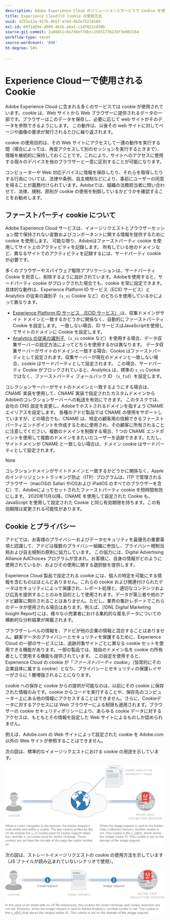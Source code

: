 ```yaml
---
description: Adobe Experience Cloud のソリューションとサービスで Cookie を使用する方法について説明します。
title: Experience Cloudでの Cookie の使用方法
uuid: 4255a13a-917b-4b5f-a7d4-4b2e7521d189
exl-id: 60f1a89e-d989-461b-a6a3-c1df022cd30b
source-git-commit: 2a80851c0a7d4ef7dbcc2565177b239f3e063164
workflow-type: tm+mt
source-wordcount: '890'
ht-degree: 58%

---
```


# Experience Cloudーで使用される Cookie

Adobe Experience Cloud に含まれる多くのサービスでは cookie が使用されています。cookie は、Web サイトから Web ブラウザーに提供されるデータの一部です。ブラウザーはこのデータを保存し、必要に応じて web サイトがそのデータを参照できるようにします。 この動作は、以後その web サイトに対してページや画像の要求が発行されるたびに繰り返されます。

cookie の使用目的は、その Web サイトにアクセスして一連の動作を実行する間（場合によっては、再度アクセスして別のセッションを実行するときまで）、情報を継続的に保持しておくことです。これにより、サイトへのアクセスに使用する個々のデバイスを他のブラウザーと一意に区別することが可能になります。

コンピューターや Web 対応デバイスに情報を保存したり、それらを取得したりする行為については、法律や条例、自主規制などにより、事前にユーザーの同意を得ることが義務付けられています。Adobeでは、組織の法務担当者に問い合わせて、法律、規制、原則が cookie の使用を制御しているかどうかを確認することをお勧めします。

## ファーストパーティ cookie について

Adobe Experience Cloud サービスは、イメージリクエストとブラウザーセッション間で保持されない変数およびコンポーネントに関する情報を提供するために cookie を使用します。 可能な限り、Adobeはファーストパーティ cookie を使用してサイト上のアクティビティを記録します。 所有している他のドメインなど、異なるサイトでのアクティビティを記録するには、サードパーティ cookieが必要です。

多くのブラウザーやスパイウェア駆除アプリケーションは、サードパーティ Cookie を拒否し、削除するように設計されています。Adobeを使用すると、サードパーティ cookie がブロックされた場合でも、cookie を常に設定できます。 具体的な動作は、Experience Platform ID サービス（ECID サービス）と Analytics の従来の識別子（`s_vi` Cookie など）のどちらを使用しているかによって異なります。

* [Experience Platform ID サービス （ECID サービス） ](https://experienceleague.adobe.com/docs/id-service/using/intro/overview.html?lang=ja) は、収集ドメインがサイト ドメインと一致するかどうかに関係なく、自動的にファーストパーティ Cookie を設定します。 一致しない場合、ID サービスはJavaScriptを使用してサイトのドメインに Cookie を設定します。
* [Analytics の従来の識別子 ](analytics.md) （`s_vi` cookie など）を使用する場合、データ収集サーバーの設定方法によってどちらを使用するかは異なります。 データ収集サーバーがサイトのドメインと一致する場合、Cookie はファーストパーティとして設定されます。収集サーバーが現在のドメインと一致しない場合、cookie はサードパーティとして設定されます。 この場合、サードパーティ Cookie がブロックされていると、Analytics は、標準の `s_vi` Cookie ではなく、ファーストパーティ フォールバック ID （`s_fid`）を設定します。

コレクションサーバーがサイトのドメインと一致するようにする場合は、CNAME 実装を使用して、CNAME 実装で指定されたカスタムドメインからAdobeのコレクションサーバーへの転送を有効にできます。 このタスクでは、会社の DNS 設定を変更し、Adobeでホストされるドメインを指すよう CNAME エイリアスを設定します。 各種のアドビ製品では CNAME の使用をサポートしていますが、どの場合でも、CNAME は、特定の顧客用の信頼できるファーストパーティエンドポイントを作成するために使用され、その顧客に所有されることに注意してください。複数のドメインを制御する場合、1 つの CNAME エンドポイントを使用して複数のドメインをまたいだユーザーを追跡できます。ただし、サイトドメインが CNAME と一致しない場合は、ドメイン cookie はサードパーティとして設定されます。

>[!NOTE]
>
>コレクションドメインがサイトドメインと一致するかどうかに関係なく、Appleのインテリジェントトラッキング防止（ITP）プログラムは、ITP で管理されるブラウザー（macOSの Safari やiOSおよび iPadOS のすべてのブラウザーを含む）で、Adobeによってセットされたファーストパーティ cookie を短時間有効にします。 2020年11月以降、CNAME を使用して設定された Cookie も、JavaScript を使用して設定された Cookie と同じ有効期限を持ちます。この有効期限は変更される可能性があります。

## Cookie とプライバシー

アドビでは、お客様のプライバシーおよびデータセキュリティを最優先の重要事項と認識して、アドビは複数のプライバシー組織に参加し、プライバシー規制当局および自主規制の原則に協力しています。 この協力には、Digital Advertising Alliance AdChoices プログラムが含まれ、お客様に、自身の情報がどのように使用されているか、およびその使用に関する選択肢を提供します。

Experience Cloud 製品で設定される cookie には、個人の特定を可能にする情報を含むものはほとんどありません。これらの cookie および関連付けられたデータはセキュリティによって保護され、レポート処理と、適切なコンテンツおよび広告を提供することのみを目的として使用されます。データが第三者や他のアドビ顧客に開示されることはありません。ただし、業界の集計レポートでこれらのデータが使用される場合はあります。例えば、[!DNL Digital Marketing Insight Report] には、様々な小売業者における集約的な匿名データについての横断的な分析結果が掲載されます。

ブラウザーレベルの情報を、アドビが他の企業の情報と混合することはありません。顧客データのプライバシーとセキュリティを保護するために、Experience Cloud の一部のサービスには、追跡対象サイトごとに異なる cookie セットを使用できる機能があります。一部の製品では、独自のドメイン名を cookie の所有者として使用する機能も提供されています。 この設定を使用すると、Experience Cloud の cookie が「*ファーストパーティ cookie*」（恒常的にその企業自体に属する cookie）となり、プライバシーとセキュリティの保護レイヤーがさらに 1 層増強されることになります。

cookie への保存と cookie からの提供が可能なのは、以前にその cookie に保存された情報のみです。cookie からコードを実行することや、保存先のコンピューター上にある他の情報にアクセスすることはできません。さらに、Cookieデータに対するアクセスには Web ブラウザーによる制限も適用されます。ブラウザーの cookie セキュリティポリシーにより、あらゆる cookie データに対するアクセスは、もともとその情報を設定した Web サイトによるものしか認められません。

例えば、Adobe.com の Web サイトによって設定された cookie を Adobe.com 以外の Web サイトが参照することはできません。

次の図は、標準的なイメージリクエストにおける cookie の用途を示しています。

![標準的な画像リクエストの cookie 使用](assets/CookiesProcessGraphic-01.png)

次の図は、ストレートイメージリクエストの cookie の使用方法を示しています（JS ファイルが読み込まれていないシナリオで使用）。

![ストレートイメージリクエストの cookie 使用](assets/CookiesProcessGraphic2.png)
